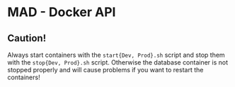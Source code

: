 # MAD - Docker API

## Caution!
Always start containers with the ```start{Dev, Prod}.sh``` script and stop them with the ```stop{Dev, Prod}.sh``` script. Otherwise the database container is not stopped properly and will cause problems if you want to restart the containers!
